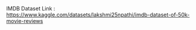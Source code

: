 IMDB Dataset Link : https://www.kaggle.com/datasets/lakshmi25npathi/imdb-dataset-of-50k-movie-reviews
